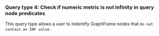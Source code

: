 ### Query type 4: Check if numeric metric is not infinity in query node predicates

This query type allows a user to indentify GraphFrame nodes that `do not contain an INF value`. 

